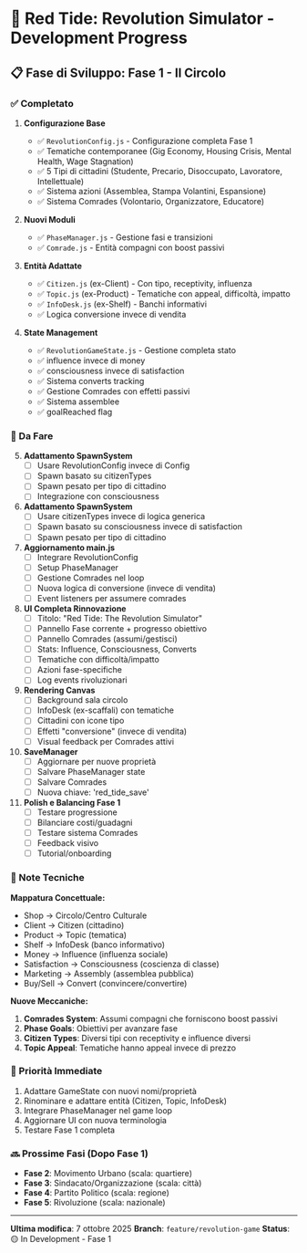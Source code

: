 # 🚩 Red Tide: Revolution Simulator - Development Progress

## 📋 Fase di Sviluppo: Fase 1 - Il Circolo

### ✅ Completato

1. **Configurazione Base**
   - ✅ `RevolutionConfig.js` - Configurazione completa Fase 1
   - ✅ Tematiche contemporanee (Gig Economy, Housing Crisis, Mental Health, Wage Stagnation)
   - ✅ 5 Tipi di cittadini (Studente, Precario, Disoccupato, Lavoratore, Intellettuale)
   - ✅ Sistema azioni (Assemblea, Stampa Volantini, Espansione)
   - ✅ Sistema Comrades (Volontario, Organizzatore, Educatore)

2. **Nuovi Moduli**
   - ✅ `PhaseManager.js` - Gestione fasi e transizioni
   - ✅ `Comrade.js` - Entità compagni con boost passivi

3. **Entità Adattate**
   - ✅ `Citizen.js` (ex-Client) - Con tipo, receptivity, influenza
   - ✅ `Topic.js` (ex-Product) - Tematiche con appeal, difficoltà, impatto
   - ✅ `InfoDesk.js` (ex-Shelf) - Banchi informativi
   - ✅ Logica conversione invece di vendita

4. **State Management**
   - ✅ `RevolutionGameState.js` - Gestione completa stato
   - ✅ influence invece di money
   - ✅ consciousness invece di satisfaction
   - ✅ Sistema converts tracking
   - ✅ Gestione Comrades con effetti passivi
   - ✅ Sistema assemblee
   - ✅ goalReached flag

### 🚧 Da Fare

5. **Adattamento SpawnSystem**
   - [ ] Usare RevolutionConfig invece di Config
   - [ ] Spawn basato su citizenTypes
   - [ ] Spawn pesato per tipo di cittadino
   - [ ] Integrazione con consciousness

5. **Adattamento SpawnSystem**
   - [ ] Usare citizenTypes invece di logica generica
   - [ ] Spawn basato su consciousness invece di satisfaction
   - [ ] Spawn pesato per tipo di cittadino

6. **Aggiornamento main.js**
   - [ ] Integrare RevolutionConfig
   - [ ] Setup PhaseManager
   - [ ] Gestione Comrades nel loop
   - [ ] Nuova logica di conversione (invece di vendita)
   - [ ] Event listeners per assumere comrades

7. **UI Completa Rinnovazione**
   - [ ] Titolo: "Red Tide: The Revolution Simulator"
   - [ ] Pannello Fase corrente + progresso obiettivo
   - [ ] Pannello Comrades (assumi/gestisci)
   - [ ] Stats: Influence, Consciousness, Converts
   - [ ] Tematiche con difficoltà/impatto
   - [ ] Azioni fase-specifiche
   - [ ] Log events rivoluzionari

8. **Rendering Canvas**
   - [ ] Background sala circolo
   - [ ] InfoDesk (ex-scaffali) con tematiche
   - [ ] Cittadini con icone tipo
   - [ ] Effetti "conversione" (invece di vendita)
   - [ ] Visual feedback per Comrades attivi

9. **SaveManager**
   - [ ] Aggiornare per nuove proprietà
   - [ ] Salvare PhaseManager state
   - [ ] Salvare Comrades
   - [ ] Nuova chiave: 'red_tide_save'

10. **Polish e Balancing Fase 1**
    - [ ] Testare progressione
    - [ ] Bilanciare costi/guadagni
    - [ ] Testare sistema Comrades
    - [ ] Feedback visivo
    - [ ] Tutorial/onboarding

### 📝 Note Tecniche

**Mappatura Concettuale:**
- Shop → Circolo/Centro Culturale
- Client → Citizen (cittadino)
- Product → Topic (tematica)
- Shelf → InfoDesk (banco informativo)
- Money → Influence (influenza sociale)
- Satisfaction → Consciousness (coscienza di classe)
- Marketing → Assembly (assemblea pubblica)
- Buy/Sell → Convert (convincere/convertire)

**Nuove Meccaniche:**
1. **Comrades System**: Assumi compagni che forniscono boost passivi
2. **Phase Goals**: Obiettivi per avanzare fase
3. **Citizen Types**: Diversi tipi con receptivity e influence diversi
4. **Topic Appeal**: Tematiche hanno appeal invece di prezzo

### 🎯 Priorità Immediate

1. Adattare GameState con nuovi nomi/proprietà
2. Rinominare e adattare entità (Citizen, Topic, InfoDesk)
3. Integrare PhaseManager nel game loop
4. Aggiornare UI con nuova terminologia
5. Testare Fase 1 completa

### 🔜 Prossime Fasi (Dopo Fase 1)

- **Fase 2**: Movimento Urbano (scala: quartiere)
- **Fase 3**: Sindacato/Organizzazione (scala: città)
- **Fase 4**: Partito Politico (scala: regione)
- **Fase 5**: Rivoluzione (scala: nazionale)

---

**Ultima modifica**: 7 ottobre 2025
**Branch**: `feature/revolution-game`
**Status**: 🟡 In Development - Fase 1
